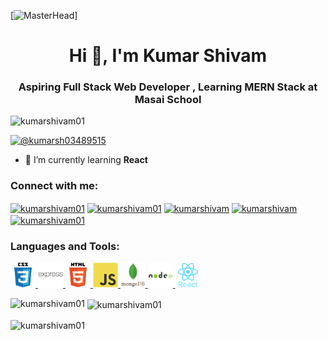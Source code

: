 [![MasterHead](https://i.pinimg.com/originals/2f/f4/28/2ff428006f3ade5f10beac69372062ab.gif)]
<h1 align="center">Hi 👋, I'm Kumar Shivam</h1>


<h3 align="center">Aspiring Full Stack Web Developer , Learning MERN Stack at Masai School</h3>
<img align="right" width="400"  src="https://miro.medium.com/max/1360/0*7Q3yvSIv_t0ioJ-Z.gif" alt="">
<p align="left"> <img src="https://komarev.com/ghpvc/?username=kumarshivam01&label=Profile%20views&color=0e75b6&style=flat" alt="kumarshivam01" /> </p>

<p align="left"> <a href="https://twitter.com/@kumarsh03489515" target="blank"><img src="https://img.shields.io/twitter/follow/@kumarsh03489515?logo=twitter&style=for-the-badge" alt="@kumarsh03489515" /></a> </p>

- 🌱 I’m currently learning **React**

<h3 align="left">Connect with me:</h3>
<p align="left">
<a href="https://linkedin.com/in/kumar-shivam01" target="blank"><img align="center" src="https://raw.githubusercontent.com/rahuldkjain/github-profile-readme-generator/master/src/images/icons/Social/linked-in-alt.svg" alt="kumarshivam01" height="30" width="40" /></a>
<a href="https://codesandbox.com/kumarshivam01" target="blank"><img align="center" src="https://raw.githubusercontent.com/rahuldkjain/github-profile-readme-generator/master/src/images/icons/Social/codesandbox.svg" alt="kumarshivam01" height="30" width="40" /></a>
<a href="https://fb.com/kumarshivam" target="blank"><img align="center" src="https://raw.githubusercontent.com/rahuldkjain/github-profile-readme-generator/master/src/images/icons/Social/facebook.svg" alt="kumarshivam" height="30" width="40" /></a>
<a href="https://instagram.com/kumarshivam" target="blank"><img align="center" src="https://raw.githubusercontent.com/rahuldkjain/github-profile-readme-generator/master/src/images/icons/Social/instagram.svg" alt="kumarshivam" height="30" width="40" /></a>
<a href="https://www.hackerrank.com/kumarshivam01" target="blank"><img align="center" src="https://raw.githubusercontent.com/rahuldkjain/github-profile-readme-generator/master/src/images/icons/Social/hackerrank.svg" alt="kumarshivam01" height="30" width="40" /></a>
</p>

<h3 align="left">Languages and Tools:</h3>
<p align="left"> <a href="https://www.w3schools.com/css/" target="_blank" rel="noreferrer"> <img src="https://raw.githubusercontent.com/devicons/devicon/master/icons/css3/css3-original-wordmark.svg" alt="css3" width="40" height="40"/> </a> <a href="https://expressjs.com" target="_blank" rel="noreferrer"> <img src="https://raw.githubusercontent.com/devicons/devicon/master/icons/express/express-original-wordmark.svg" alt="express" width="40" height="40"/> </a> <a href="https://www.w3.org/html/" target="_blank" rel="noreferrer"> <img src="https://raw.githubusercontent.com/devicons/devicon/master/icons/html5/html5-original-wordmark.svg" alt="html5" width="40" height="40"/> </a> <a href="https://developer.mozilla.org/en-US/docs/Web/JavaScript" target="_blank" rel="noreferrer"> <img src="https://raw.githubusercontent.com/devicons/devicon/master/icons/javascript/javascript-original.svg" alt="javascript" width="40" height="40"/> </a> <a href="https://www.mongodb.com/" target="_blank" rel="noreferrer"> <img src="https://raw.githubusercontent.com/devicons/devicon/master/icons/mongodb/mongodb-original-wordmark.svg" alt="mongodb" width="40" height="40"/> </a> <a href="https://nodejs.org" target="_blank" rel="noreferrer"> <img src="https://raw.githubusercontent.com/devicons/devicon/master/icons/nodejs/nodejs-original-wordmark.svg" alt="nodejs" width="40" height="40"/> </a> <a href="https://reactjs.org/" target="_blank" rel="noreferrer"> <img src="https://raw.githubusercontent.com/devicons/devicon/master/icons/react/react-original-wordmark.svg" alt="react" width="40" height="40"/> </a> </p>

<p><img align="left" src="https://github-readme-stats.vercel.app/api/top-langs?username=kumarshivam01&show_icons=true&locale=en&layout=compact" alt="kumarshivam01" /></p>

<p>&nbsp;<img align="center" src="https://github-readme-stats.vercel.app/api?username=kumarshivam01&show_icons=true&locale=en" alt="kumarshivam01" /></p>

<p><img align="center" src="https://github-readme-streak-stats.herokuapp.com/?user=kumarshivam01&" alt="kumarshivam01" /></p>
